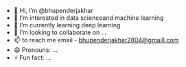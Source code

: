- 👋 Hi, I’m @bhupenderjakhar
- 👀 I’m interested in data scienceand machine learning
- 🌱 I’m currently learning deep learning
- 💞️ I’m looking to collaborate on ...
- 📫 to reach me email - bhupenderjakhar2804@gmaill.com
- 😄 Pronouns: ...
- ⚡ Fun fact: ...

<!---
bhupenderjakhar/bhupenderjakhar is a ✨ special ✨ repository because its `README.md` (this file) appears on your GitHub profile.
You can click the Preview link to take a look at your changes.
--->
